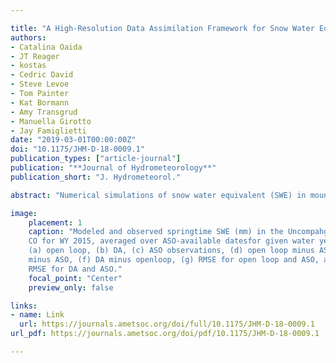 ```yaml
---

title: "A High-Resolution Data Assimilation Framework for Snow Water EquivalentEstimation across the Western United States and Validation with theAirborne Snow Observatory"
authors:
- Catalina Oaida
- JT Reager
- kostas
- Cedric David
- Steve Levoe
- Tom Painter
- Kat Bormann
- Amy Transgrud
- Manuella Girotto
- Jay Famiglietti
date: "2019-03-01T00:00:00Z"
doi: "10.1175/JHM-D-18-0009.1"
publication_types: ["article-journal"]
publication: "**Journal of Hydrometeorology**"
publication_short: "J. Hydrometeorol."

abstract: "Numerical simulations of snow water equivalent (SWE) in mountain systems can be biased, and few SWEobservations have existed over large domains. New approaches for measuring SWE, like NASA’s ultra-high-resolution Airborne Snow Observatory (ASO), offer an opportunity to improve model estimates byproviding a high-quality validation target. In this study, a computationally efficient snow data assimilation(DA) approach over the western United States at 1.75-km spatial resolution for water years (WYs) 2001–17 ispresented. A local ensemble transform Kalman filter implemented as a batch smoother is used with the VIChydrology model to assimilate the remotely sensed daily MODIS fractional snow-covered area (SCA).Validation of the high-resolution SWE estimates is done against ASO SWE data in the Tuolumne basin(California), Uncompahgre basin (Colorado), and Olympic Peninsula (Washington). Results indicate goodperformance in dry years and during melt, with DA reducing Tuolumne basin-average SWE percent dif-ferences from268%,292%, and284% in open loop to 0.6%, 25%, and 3% after DA for WYs 2013–15,respectively, for ASO dates and spatial extent. DA also improved SWE percent difference over theUncompahgre basin (284% open loop,265% DA) and Olympic Peninsula (26% open loop,20.2% DA).However, in anomalously wet years DA underestimates SWE, likely due to an inadequate snow depletioncurve parameterization. Despite potential shortcomings due to VIC model setup (e.g., water balance mode)or parameterization (snow depletion curve), the DA framework implemented in this study shows promise inovercoming some of these limitations and improving estimated SWE, in particular during drier years or athigher elevations, when most in situ observations cannot capture high-elevation snowpack due to lack ofstations there."

image:
    placement: 1
    caption: "Modeled and observed springtime SWE (mm) in the Uncompahgre basin,
    CO for WY 2015, averaged over ASO-available datesfor given water years for
    (a) open loop, (b) DA, (c) ASO observations, (d) open loop minus ASO, (e) DA
    minus ASO, (f) DA minus openloop, (g) RMSE for open loop and ASO, and (h)
    RMSE for DA and ASO."
    focal_point: "Center"
    preview_only: false

links:
- name: Link
  url: https://journals.ametsoc.org/doi/full/10.1175/JHM-D-18-0009.1
url_pdf: https://journals.ametsoc.org/doi/pdf/10.1175/JHM-D-18-0009.1

---
```



